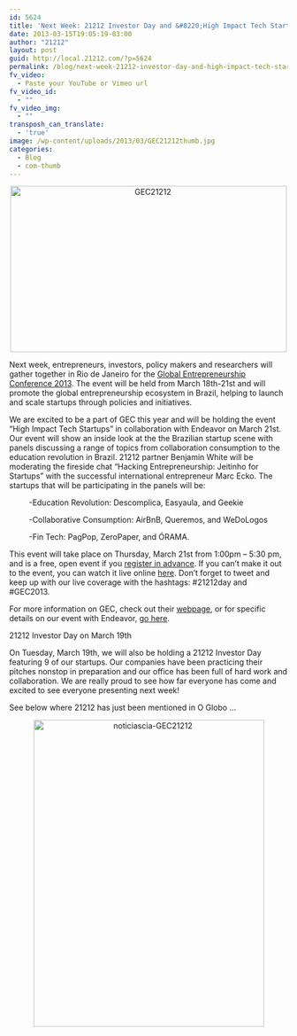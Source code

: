 ```yaml
---
id: 5624
title: 'Next Week: 21212 Investor Day and &#8220;High Impact Tech Startups&#8221; event at GEC 2013!'
date: 2013-03-15T19:05:19-03:00
author: "21212"
layout: post
guid: http://local.21212.com/?p=5624
permalink: /blog/next-week-21212-investor-day-and-high-impact-tech-startups-event-at-gec-2013/
fv_video:
  - Paste your YouTube or Vimeo url
fv_video_id:
  - ""
fv_video_img:
  - ""
transposh_can_translate:
  - 'true'
image: /wp-content/uploads/2013/03/GEC21212thumb.jpg
categories:
  - Blog
  - com-thumb
---
```

<p style="text-align: center;">
  <a href="http://local.21212.com/wp-content/uploads/2013/03/GEC212121.jpg"><img class="alignnone size-full wp-image-5628" alt="GEC21212" src="http://local.21212.com/wp-content/uploads/2013/03/GEC212121.jpg" width="500" height="300" srcset="http://localhost:8080/wp-content/uploads/2013/03/GEC212121.jpg 500w, http://localhost:8080/wp-content/uploads/2013/03/GEC212121-300x180.jpg 300w" sizes="(max-width: 500px) 100vw, 500px" /></a>
</p>

<p style="text-align: left;">
  Next week, entrepreneurs, investors, policy makers and researchers will gather together in Rio de Janeiro for the <a href="http://www.gec2013.com/en">Global Entrepreneurship Conference 2013</a>. The event will be held from March 18th-21st and will promote the global entrepreneurship ecosystem in Brazil, helping to launch and scale startups through policies and initiatives.
</p>

We are excited to be a part of GEC this year and will be holding the event “High Impact Tech Startups” in collaboration with Endeavor on March 21st. Our event will show an inside look at the the Brazilian startup scene with panels discussing a range of topics from collaboration consumption to the education revolution in Brazil. 21212 partner Benjamin White will be moderating the fireside chat “Hacking Entrepreneurship: Jeitinho for Startups” with the successful international entrepreneur Marc Ecko. The startups that will be participating in the panels will be:

<p style="text-align: left;">
           -Education Revolution: Descomplica, Easyaula, and Geekie
</p>

<p style="text-align: left;">
           -Collaborative Consumption: AirBnB, Queremos, and WeDoLogos
</p>

<p style="text-align: left;">
           -Fin Tech: PagPop, ZeroPaper, and ÓRAMA.
</p>

<p style="text-align: left;">
  This event will take place on Thursday, March 21st from 1:00pm &#8211; 5:30 pm, and is a free, open event if you <a href="http://www.gec2013.com/en/events/fringe/4">register in advance</a>. If you can’t make it out to the event, you can watch it live online <a href="http://www.endeavor.org.br/endeavor_mag/start-up/aprendendo-a-ser-empreendedor/assista-ao-gec-2013-ao-vivo">here</a>. Don’t forget to tweet and keep up with our live coverage with the hashtags: #21212day and #GEC2013.
</p>

For more information on GEC, check out their [webpage](http://gec2013.com/en), or for specific details on our event with Endeavor, [go here](http://gec2013.com/en/events/fringe/4).

21212 Investor Day on March 19th

On Tuesday, March 19th, we will also be holding a 21212 Investor Day featuring 9 of our startups. Our companies have been practicing their pitches nonstop in preparation and our office has been full of hard work and collaboration. We are really proud to see how far everyone has come and excited to see everyone presenting next week!

See below where 21212 has just been mentioned in O Globo &#8230;

<p style="text-align: center;">
  <a href="http://local.21212.com/wp-content/uploads/2013/03/noticiascia-GEC21212.jpg"><img class="alignnone size-full wp-image-5629" alt="noticiascia-GEC21212" src="http://local.21212.com/wp-content/uploads/2013/03/noticiascia-GEC21212.jpg" width="417" height="554" srcset="http://localhost:8080/wp-content/uploads/2013/03/noticiascia-GEC21212.jpg 417w, http://localhost:8080/wp-content/uploads/2013/03/noticiascia-GEC21212-225x300.jpg 225w" sizes="(max-width: 417px) 100vw, 417px" /></a>
</p>

<p style="text-align: center;">